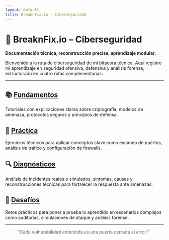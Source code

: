 ```yaml
---
layout: default
title: BreaknFix.io – Ciberseguridad
---
```


# 🔐 BreaknFix.io – Ciberseguridad  
**Documentación técnica, reconstrucción precisa, aprendizaje modular.**

Bienvenido a la ruta de ciberseguridad de mi bitácora técnica. Aquí registro mi aprendizaje en seguridad ofensiva, defensiva y análisis forense, estructurado en cuatro rutas complementarias:

---
## 📚 [Fundamentos](fundamentos/fundamentosindex.md)  
Tutoriales con explicaciones claras sobre criptografía, modelos de amenaza, protocolos seguros y principios de defensa.

## 🧪 [Práctica](practica/practicaindex.md)  
Ejercicios técnicos para aplicar conceptos clave como escaneo de puertos, análisis de tráfico y configuración de firewalls.

## 🔍 [Diagnósticos](diagnosticos/diagnosticos.md)  
Análisis de incidentes reales o simulados, síntomas, causas y reconstrucciones técnicas para fortalecer la respuesta ante amenazas.

## 🎯 [Desafíos](desafios/desafios.md)  
Retos prácticos para poner a prueba lo aprendido en escenarios complejos como auditorías, simulaciones de ataque y análisis forense.

---

> “Cada vulnerabilidad entendida es una puerta cerrada al error.”
